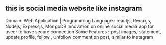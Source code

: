 ## this is social media website like instagram 
Domain: Web Application | Programming Language : reactjs, Reduxjs, Nodejs, Expressjs, MongoDB
Innovation on online social media app for useer to have secure connection
Some Features : post images, statement, update profile, follow , unfollow comment on post, similar to instagram
